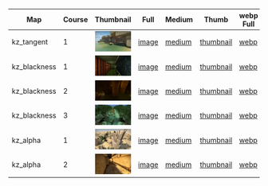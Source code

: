 | Map | Course | Thumbnail | Full | Medium | Thumb | webp Full | webp Medium | webp Thumb |
|-----|--------|-----------|------|--------|-------|-----------|-------------|------------|
|kz_tangent|1|![1](webp/thumbnail/kz_tangent/1.webp?raw=true)|[image](full/kz_tangent/1.jpg?raw=true)|[medium](medium/kz_tangent/1.jpg?raw=true)|[thumbnail](thumbnail/kz_tangent/1.jpg?raw=true)|[webp](webp/full/kz_tangent/1.webp?raw=true)|[medium](webp/medium/kz_tangent/1.webp?raw=true)|[thumbnail](webp/thumbnail/kz_tangent/1.webp?raw=true)|
|kz_blackness|1|![1](webp/thumbnail/kz_blackness/1.webp?raw=true)|[image](full/kz_blackness/1.jpg?raw=true)|[medium](medium/kz_blackness/1.jpg?raw=true)|[thumbnail](thumbnail/kz_blackness/1.jpg?raw=true)|[webp](webp/full/kz_blackness/1.webp?raw=true)|[medium](webp/medium/kz_blackness/1.webp?raw=true)|[thumbnail](webp/thumbnail/kz_blackness/1.webp?raw=true)|
|kz_blackness|2|![2](webp/thumbnail/kz_blackness/2.webp?raw=true)|[image](full/kz_blackness/2.jpg?raw=true)|[medium](medium/kz_blackness/2.jpg?raw=true)|[thumbnail](thumbnail/kz_blackness/2.jpg?raw=true)|[webp](webp/full/kz_blackness/2.webp?raw=true)|[medium](webp/medium/kz_blackness/2.webp?raw=true)|[thumbnail](webp/thumbnail/kz_blackness/2.webp?raw=true)|
|kz_blackness|3|![3](webp/thumbnail/kz_blackness/3.webp?raw=true)|[image](full/kz_blackness/3.jpg?raw=true)|[medium](medium/kz_blackness/3.jpg?raw=true)|[thumbnail](thumbnail/kz_blackness/3.jpg?raw=true)|[webp](webp/full/kz_blackness/3.webp?raw=true)|[medium](webp/medium/kz_blackness/3.webp?raw=true)|[thumbnail](webp/thumbnail/kz_blackness/3.webp?raw=true)|
|kz_alpha|1|![1](webp/thumbnail/kz_alpha/1.webp?raw=true)|[image](full/kz_alpha/1.jpg?raw=true)|[medium](medium/kz_alpha/1.jpg?raw=true)|[thumbnail](thumbnail/kz_alpha/1.jpg?raw=true)|[webp](webp/full/kz_alpha/1.webp?raw=true)|[medium](webp/medium/kz_alpha/1.webp?raw=true)|[thumbnail](webp/thumbnail/kz_alpha/1.webp?raw=true)|
|kz_alpha|2|![2](webp/thumbnail/kz_alpha/2.webp?raw=true)|[image](full/kz_alpha/2.jpg?raw=true)|[medium](medium/kz_alpha/2.jpg?raw=true)|[thumbnail](thumbnail/kz_alpha/2.jpg?raw=true)|[webp](webp/full/kz_alpha/2.webp?raw=true)|[medium](webp/medium/kz_alpha/2.webp?raw=true)|[thumbnail](webp/thumbnail/kz_alpha/2.webp?raw=true)|